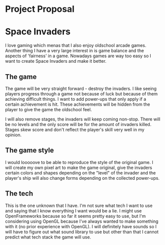 # Project Proposal

# Space Invaders

I love gaming which menas that I also enjoy oldschool arcade games. Another thing I have a very large interest in is game balance and the aspects of 'fairness' in a game. Nowadays games are way too easy so I want to create Space Invaders and make it better.

## The game

The game will be very straight forward - destroy the invaders. I like seeing players progress through a game not because of luck but because of them achieving difficult things. I want to add power-ups that only apply if a certain achievement is hit. These achievements will be hidden from the player to give the game the oldschool feel. 

I will also remove stages, the invaders will keep coming non-stop. There will be no levels and the only score will be for the amount of invaders killed. Stages skew score and don't reflect the player's skill very well in my opinion.

## The game style

I would looooove to be able to reproduce the style of the original game. I will create my own pixel art to make the game original, give the invaders certain colors and shapes depending on the "level" of the invader and the player's ship will also change forms depending on the collected power-ups.

## The tech

This is the one unknown that I have. I'm not sure what tech I want to use and saying that I know everything I want would be a lie. I might use OpenFrameworks because so far it seems pretty easy to use, but I'm considering using OpenGL because I've always wanted to make something with it (no prior experience with OpenGL). I will definitely have sounds so I will have to figure out what sound library to use but other than that I cannot predict what tech stack the game will use. 
